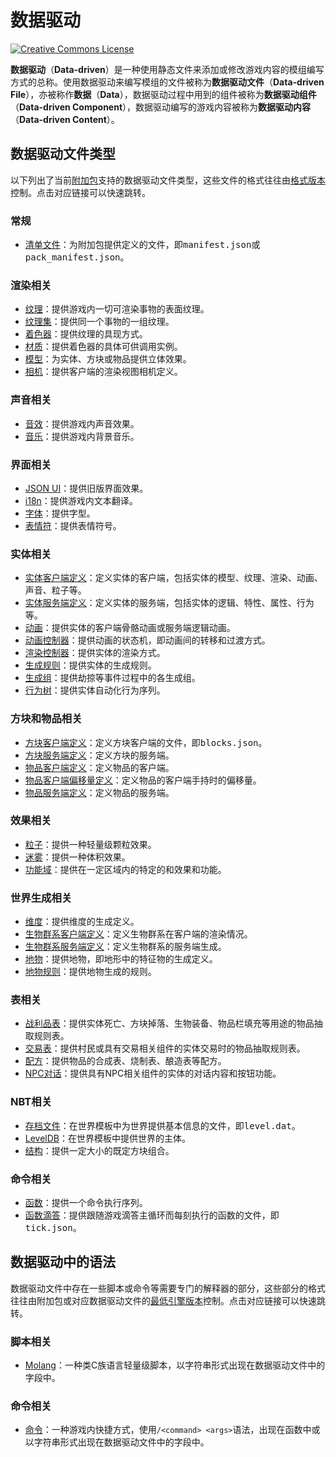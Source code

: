 # 数据驱动

<a rel="license" href="http://creativecommons.org/licenses/by-nc-sa/4.0/"><img alt="Creative Commons License" style="border-width:0" src="https://mirrors.creativecommons.org/presskit/buttons/80x15/svg/by-nc-sa.svg" /></a>

**数据驱动**（**Data-driven**）是一种使用静态文件来添加或修改游戏内容的模组编写方式的总称。使用数据驱动来编写模组的文件被称为**数据驱动文件**（**Data-driven File**），亦被称作**数据**（**Data**），数据驱动过程中用到的组件被称为**数据驱动组件**（**Data-driven Component**），数据驱动编写的游戏内容被称为**数据驱动内容**（**Data-driven Content**）。

## 数据驱动文件类型

以下列出了当前[附加包](../misc/addon.md)支持的数据驱动文件类型，这些文件的格式往往由[格式版本](../misc/format_version.md)控制。点击对应链接可以快速跳转。

### 常规

- [清单文件](./manifest.md)：为附加包提供定义的文件，即<samp>manifest.json</samp>或<samp>pack_manifest.json</samp>。<!-- PackManifestFactory::create -->

### 渲染相关

- [纹理](./texture.md)：提供游戏内一切可渲染事物的表面纹理。<!-- ResourcePack::generateTextureList --><!-- ResourcePack::getTexturesList -->
- [纹理集](./texture_set.md)：提供同一个事物的一组纹理。
- [着色器](./shader.md)：提供纹理的具现方式。
- [材质](./material.md)：提供着色器的具体可供调用实例。
- [模型](./model.md)：为实体、方块或物品提供立体效果。
- [相机](./camera.md)：提供客户端的渲染视图相机定义。

### 声音相关

- [音效](./sound_effect.md)：提供游戏内声音效果。
- [音乐](./music.md)：提供游戏内背景音乐。

### 界面相关

- [JSON UI](./json_ui.md)：提供旧版界面效果。
- [i18n](./i18n.md)：提供游戏内文本翻译。
- [字体](./font.md)：提供字型。
- [表情符](./emoji.md)：提供表情符号。

### 实体相关

- [实体客户端定义](./entity_client.md)：定义实体的客户端，包括实体的模型、纹理、渲染、动画、声音、粒子等。
- [实体服务端定义](./entity_server.md)：定义实体的服务端，包括实体的逻辑、特性、属性、行为等。
- [动画](./animation.md)：提供实体的客户端骨骼动画或服务端逻辑动画。
- [动画控制器](./animation_controller.md)：提供动画的状态机，即动画间的转移和过渡方式。
- [渲染控制器](./render_controller.md)：提供实体的渲染方式。
- [生成规则](./sapwn_rule.md)：提供实体的生成规则。
- [生成组](./sapwn_group.md)：提供劫掠等事件过程中的各生成组。
- [行为树](./behavior_tree.md)：提供实体自动化行为序列。

### 方块和物品相关

- [方块客户端定义](./block_client.md)：定义方块客户端的文件，即<samp>blocks.json</samp>。
- [方块服务端定义](./block_server.md)：定义方块的服务端。
- [物品客户端定义](./item_client.md)：定义物品的客户端。
- [物品客户端偏移量定义](./item_client_offset.md)：定义物品的客户端手持时的偏移量。
- [物品服务端定义](./item_server.md)：定义物品的服务端。

### 效果相关

- [粒子](./particle.md)：提供一种轻量级颗粒效果。
- [迷雾](./fog.md)：提供一种体积效果。
- [功能域](./volume.md)：提供在一定区域内的特定的和效果和功能。

### 世界生成相关

- [维度](dimension.md)：提供维度的生成定义。
- [生物群系客户端定义](biome_client.md)：定义生物群系在客户端的渲染情况。
- [生物群系服务端定义](biome_server.md)：定义生物群系的服务端生成。
- [地物](feature.md)：提供地物，即地形中的特征物的生成定义。
- [地物规则](feature_rule.md)：提供地物生成的规则。

### 表相关

- [战利品表](./loot_table.md)：提供实体死亡、方块掉落、生物装备、物品栏填充等用途的物品抽取规则表。
- [交易表](./trade_table.md)：提供村民或具有交易相关组件的实体交易时的物品抽取规则表。
- [配方](./recipe.md)：提供物品的合成表、烧制表、酿造表等配方。
- [NPC对话](./npc_dialogue.md)：提供具有NPC相关组件的实体的对话内容和按钮功能。

### NBT相关

- [存档文件](./level.md)：在世界模板中为世界提供基本信息的文件，即<samp>level.dat</samp>。<!-- Level::initialize -->
- [LevelDB](./leveldb.md)：在世界模板中提供世界的主体。<!-- ExternalFileLevelStorage::readLevelDataFromData -->
- [结构](./structure.md)：提供一定大小的既定方块组合。

### 命令相关

- [函数](./function.md)：提供一个命令执行序列。
- [函数滴答](./function_tick.md)：提供跟随游戏滴答主循环而每刻执行的函数的文件，即<samp>tick.json</samp>。

## 数据驱动中的语法

数据驱动文件中存在一些脚本或命令等需要专门的解释器的部分，这些部分的格式往往由附加包或对应数据驱动文件的[最低引擎版本](../misc/min_engine_version.md)控制。点击对应链接可以快速跳转。

### 脚本相关

- [Molang](./molang.md)：一种类C族语言轻量级脚本，以字符串形式出现在数据驱动文件中的字段中。

### 命令相关

- [命令](./command.md)：一种游戏内快捷方式，使用`/<command> <args>`语法，出现在函数中或以字符串形式出现在数据驱动文件中的字段中。
